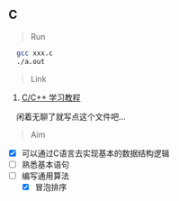 ## C

> Run

``` bash
  gcc xxx.c
  ./a.out
```

> Link

1. [C/C++ 学习教程](https://lellansin.gitbooks.io/c/content/)

&emsp;闲着无聊了就写点这个文件吧...

> Aim

- [x] 可以通过C语言去实现基本的数据结构逻辑
- [ ] 熟悉基本语句
- [ ] 编写通用算法
  - [x] 冒泡排序
